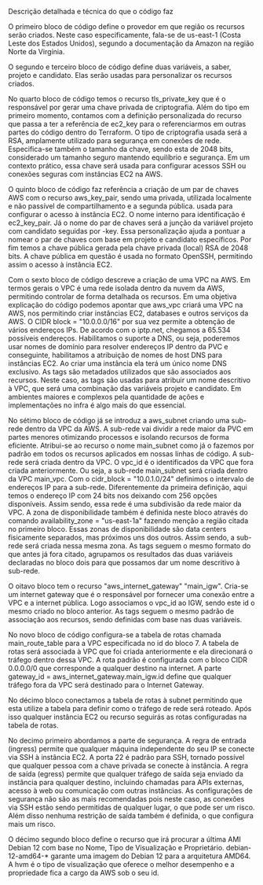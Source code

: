 Descrição detalhada e técnica do que o código faz

O primeiro bloco de código define o provedor em que região os recursos serão criados. Neste caso especificamente, fala-se de us-east-1 (Costa Leste dos Estados Unidos), segundo a documentação da Amazon na região Norte da Virgínia.

O segundo e terceiro bloco de código define duas variáveis, a saber, projeto e candidato. Elas serão usadas para personalizar os recursos criados.

No quarto bloco de código temos o recurso tls_private_key que é o responsável por gerar uma chave privada de criptografia. Além do tipo em primeiro momento, contamos com a definição personalizada do recurso que passa a ter a referência de ec2_key para o referenciarmos em outras partes do código dentro do Terraform.
O tipo de criptografia usada será a RSA, amplamente utilizado para segurança em conexões de rede. Especifica-se também o tamanho da chave, sendo esta de 2048 bits, considerado um tamanho seguro mantendo equilíbrio e segurança.
Em um contexto prático, essa chave será usada para configurar acessos SSH ou conexões seguras com instâncias EC2 na AWS.

O quinto bloco de código faz referência a criação de um par de chaves AWS com o recurso aws_key_pair, sendo uma privada, utilizada localmente e não passível de compartilhamento e a segunda pública. usada para configurar o acesso à instância EC2.
O nome interno para identificação é ec2_key_pair. Já o nome do par de chaves será a junção da variável projeto com candidato seguidas por -key. Essa personalização ajuda a pontuar a nomear o par de chaves com base em projeto e candidato específicos.
Por fim temos a chave pública gerada pela chave privada (local) RSA de 2048 bits. A chave pública em questão é usada no formato OpenSSH, permitindo assim o acesso à instância EC2.

Com o sexto bloco de código descreve a criação de uma VPC na AWS. Em termos gerais o VPC é uma rede isolada dentro da nuvem da AWS, permitindo controlar de forma detalhada os recursos. Em uma objetiva explicação do código podemos apontar que aws_vpc criará uma VPC na AWS, nos permitindo criar instâncias EC2, databases e outros serviços da AWS.
O CIDR block = "10.0.0.0/16" por sua vez permite a obtenção de vários endereços IPs. De acordo com o iptp.net, chegamos a 65.534 possíveis endereços. Habilitamos o suporte a DNS, ou seja, poderemos usar nomes de domínio para resolver endereços IP dentro da PVC e conseguinte, habilitamos a atribuição de nomes de host DNS para instâncias EC2. Ao criar uma instância ela terá um único nome DNS exclusivo.
As tags são metadados utilizados que são associados aos recursos. Neste caso, as tags são usadas para atribuir um nome descritivo à VPC, que será uma combinação das variáveis projeto e candidato. Em ambientes maiores e complexos pela quantidade de ações e implementações no infra é algo mais do que essencial.

No sétimo bloco de código já se introduz a aws_subnet criando uma sub-rede dentro da VPC da AWS. A sub-rede vai dividir a rede maior da PVC em partes menores otimizando processos e isolando recursos de forma eficiente. Atribui-se ao recurso o nome main_subnet como já o fazemos por padrão em todos os recursos aplicados em nossas linhas de código.
A sub-rede será criada dentro da VPC. O vpc_id é o identificados da VPC que fora criada anteriormente. Ou seja, a sub-rede main_subnet será criada dentro da VPC main_vpc.
Com o cidr_block = "10.0.1.0/24" definimos o intervalo de endereços IP para a sub-rede. Diferentemente da primeira definição, aqui temos o endereço IP com 24 bits nos deixando com 256 opções disponíveis. Assim sendo, essa rede é uma subdivisão da rede maior da VPC.
A zona de disponibilidade também é definida neste bloco através do comando availability_zone = "us-east-1a" fazendo menção a região citada no primeiro bloco. Essas zonas de disponibilidade são data centers fisicamente separados, mas próximos uns dos outros. Assim sendo, a sub-rede será criada nessa mesma zona.
As tags seguem o mesmo formato do que antes já fora citado, agrupamos os resultados das duas variáveis declaradas no bloco dois para que possamos dar um nome descritivo à sub-rede.

O oitavo bloco tem o recurso "aws_internet_gateway" "main_igw". Cria-se um internet gateway que é o responsável por fornecer uma conexão entre a VPC e a internet pública. Logo associamos o vpc_id ao IGW, sendo este id o mesmo criado no bloco anterior. As tags seguem o mesmo padrão de associação aos recursos, sendo definidas com base nas duas variáveis.


No novo bloco de código configura-se a tabela de rotas chamada main_route_table para a VPC especificada no id do bloco 7. A tabela de rotas será associada à VPC que foi criada anteriormente e ela direcionará o tráfego dentro dessa VPC.
A rota padrão é configurada com o bloco CIDR 0.0.0.0/0 que corresponde a qualquer destino na internet. A parte gateway_id = aws_internet_gateway.main_igw.id define que qualquer tráfego fora da VPC será destinado para o Internet Gateway.

No décimo bloco conectamos a tabela de rotas à subnet permitindo que esta utilize a tabela para definir como o tráfego de rede será roteado. Após isso qualquer instância EC2 ou recurso seguirás as rotas configuradas na tabela de rotas.

No decimo primeiro abordamos a parte de segurança. A regra de entrada (ingress) permite que qualquer máquina independente do seu IP se conecte via SSH à instância EC2. A porta 22 é padrão para SSH, tornado possível que qualquer pessoa com a chave privada se conecte à instância.
A regra de saída (egress) permite que qualquer tráfego de saída seja enviado da instância para qualquer destino, incluindo chamadas para APIs externas, acesso à web ou comunicação com outras instâncias.
As configurações de segurança não são as mais recomendadas pois neste caso, as conexões via SSH estão sendo permitidas de qualquer lugar, o que pode ser um risco. Além disso nenhuma restrição de saída também é definida, o que configura mais um risco.

O décimo segundo bloco define o recurso que irá procurar a última AMI Debian 12 com base no Nome, Tipo de Visualização e Proprietário. debian-12-amd64-* garante uma imagem do Debian 12 para a arquitetura AMD64. A hvm é o tipo de visualização que oferece o melhor desempenho e a propriedade fica a cargo da AWS sob o seu id.

